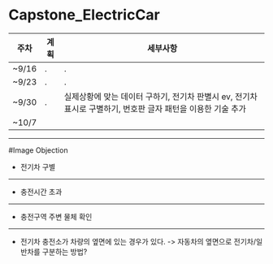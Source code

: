 # Capstone_ElectricCar

|주차| 계획 | 세부사항|
|-----|---|---|
|~9/16| .| .|
|~9/23| .| .|
|~9/30| .| 실제상황에 맞는 데이터 구하기, 전기차 판별시 ev, 전기차 표시로 구별하기, 번호판 글자 패턴을 이용한 기술 추가 |
|~10/7|||

---
#Image Objection
- 전기차 구별
---
- 충전시간 초과
---
- 충전구역 주변 물체 확인

---
* 전기차 충전소가 차량의 옆면에 있는 경우가 있다.
-> 자동차의 옆면으로 전기차/일반차를 구분하는 방법?
